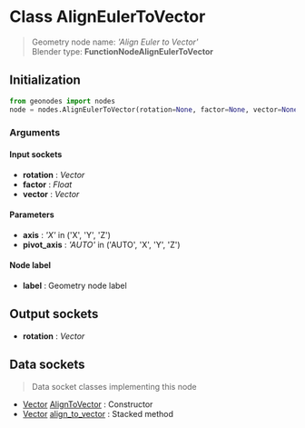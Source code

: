 
# Class AlignEulerToVector

> Geometry node name: _'Align Euler to Vector'_<br>Blender type:  **FunctionNodeAlignEulerToVector**

## Initialization


```python
from geonodes import nodes
node = nodes.AlignEulerToVector(rotation=None, factor=None, vector=None, axis='X', pivot_axis='AUTO', label=None)
```


### Arguments


#### Input sockets



- **rotation** : _Vector_
- **factor** : _Float_
- **vector** : _Vector_



#### Parameters



- **axis** : _'X'_ in ('X', 'Y', 'Z')
- **pivot_axis** : _'AUTO'_ in ('AUTO', 'X', 'Y', 'Z')



#### Node label



- **label** : Geometry node label



## Output sockets



- **rotation** : _Vector_



## Data sockets

> Data socket classes implementing this node


- [Vector](../sockets/Vector.md) [AlignToVector](../sockets/Vector.md#aligntovector) : Constructor
- [Vector](../sockets/Vector.md) [align_to_vector](../sockets/Vector.md#align_to_vector) : Stacked method


